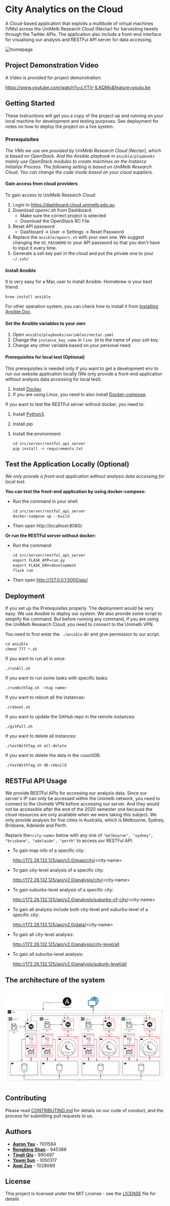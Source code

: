 # City Analytics on the Cloud

A Cloud-based application that exploits a multitude of virtual machines (VMs) across the UniMelb Research Cloud (Nectar) for harvesting tweets through the Twitter APIs. The application also include a front-end interface for visualising our analysis and RESTFul API server for data accessing.

![homepage](img/homepage.png)



##   Project Demonstration Video

A Video is provided for project demonstration:

https://www.youtube.com/watch?v=LYTV-1LKQMo&feature=youtu.be

## Getting Started

These instructions will get you a copy of the project up and running on your local machine for development and testing purposes. See deployment for notes on how to deploy the project on a live system.

### Prerequisites

*The VMs we use are provided by UniMelb Research Cloud (Nectar), which is based on OpenStack. And the Ansible playbook in `ansible/playbooks` mainly use OpenStack modules to create machines on the Instance Initialize Process. The following setting is based on UniMelb Research Cloud. You can change the code inside based on your cloud suppliers.*

#### Gain access from cloud providers

To gain access to UniMelb Research Cloud:

1. Login to https://dashboard.cloud.unimelb.edu.au. 
2. Download *openrc.sh* from Dashboard.
   * Make sure the correct project is selected
   * Download the OpenStack RC File
3. Reset API password
   * Dashboard -> User -> Settings -> Reset Password
4. Replace the `ansible/openrc.sh` with your own one. We suggest changing the `OS_PASSWORD` to your API password so that you don't have to input it every time.
5. Generate a ssh key pair in the cloud and put the private one to your `~/.ssh/`

#### Install Ansible

It is very easy for a Mac user to install Ansible. Homebrew is your best friend.

```
brew install ansible
```

For other operation system, you can check how to install it from [Installing Ansible Doc](https://docs.ansible.com/ansible/latest/installation_guide/intro_installation.html).

#### Set the Ansible variables to your own

1. Open `ansible/playbooks/variables/nectar.yaml` 
2. Change the `instance_key_name` in `line 30` to the name of your ssh key.
3. Change any other variable based on your personal need.

#### Prerequisites for local test (Optional)

This prerequisites is needed only if you want to get a development env to run our website application locally (We only provide a front-end application without analysis data accessing for local test). 

1. Install [Docker](https://docs.docker.com/get-docker/).
2. If you are using Linux, you need to also install [Docker-compose](https://docs.docker.com/compose/install/).

If you want to test the RESTFul server without docker, you need to:

1. Install [Python3](https://www.python.org/downloads/).

2. Install pip

3. Install the environment:

   ```shell
   cd src/server/restful_api_server
   pip install -r requirements.txt
   ```

## Test the Application Locally (Optional)

*We only provide a front-end application without analysis data accessing for local test.*

**You can test the front-end application by using docker-compose:**

* Run the command in your shell:

  ```shell
  cd src/server/restful_api_server
  docker-compose up --build
  ```

* Then open http://localhost:8080/.

**Or run the RESTFul server without docker:**

* Run the command:

  ```shell
  cd src/server/restful_api_server
  export FLASK_APP=run.py
  export FLASK_ENV=development
  flask run
  ```

* Then open http://127.0.0.1:5000/api/

## Deployment

If you set up the Prerequisites properly. The deployment would be very easy. We use Ansible to deploy our system. We also provide some script to simplify the command. But before running any command, if you are using the UniMelb Research Cloud, you need to connect to the Unimelb VPN.

You need to first enter the` ./ansible` dir and give permission to our script.

```
cd ansible
chmod 777 *.sh
```

If you want to run all in once:

```
./runAll.sh
```

If you want to run some tasks with specific tasks:

```
./runWithTag.sh  <tag name>
```

If you want to reboot all the instances:

```
./reboot.sh
```

If you want to update the GitHub repo in the remote instances:

```
./gitPull.sh
```

If you want to delete all instances:

```
./testWithTag.sh all-delete
```

If you want to delete the data in the couchDB:

```
./testWithTag.sh db-rebuild
```

## RESTFul API Usage

We provide RESTFul APIs for accessing our analysis data. Since our server's IP can only be accessed within the Unimelb network, you need to connect to the Unimelb VPN before accessing our server. And they would not be accessible after the end of the 2020 semester one because the cloud resources are only available when we were taking this subject. We only provide analysis for five cities in Australia, which is Melbourne, Sydney, Brisbane, Adelaide and Perth.

Replace the`<city-name>` below with any one of `"melbourne", "sydney", "brisbane", "adelaide", "perth"` to access our RESTFul API.

* To gain map info of a specific city:

  http://172.26.132.125/api/v2.0/map/city/<city-name\>

* To gain city-level analysis of a specific city:

  http://172.26.132.125/api/v2.0/analysis/city/<city-name\>

* To gain suburbs-level analysis of a specific city:

  http://172.26.132.125/api/v2.0/analysis/suburbs-of-city/<city-name\>

* To gain all analysis include both city-level and suburbs-level of a specific city:

  http://172.26.132.125/api/v2.0/data/<city-name\>

* To gain all city-level analysis:

  http://172.26.132.125/api/v2.0/analysis/city-level/all

* To gain all suburbs-level analysis:

  http://172.26.132.125/api/v2.0/analysis/suburb-level/all



## The architecture of the system

## ![architecture](img/architecture.png)

## Contributing

Please read [CONTRIBUTING.md](https://gist.github.com/PurpleBooth/b24679402957c63ec426) for details on our code of conduct, and the process for submitting pull requests to us.

## Authors

* [**Aaron Yau**](https://github.com/mgsweet) - 1101584  
* [**Rongbing Shan**](https://github.com/ShanRB) - 945388
* [**Tingli Qiu**](https://github.com/qiutingli) - 990497 
* [**Yawei Sun**](https://github.com/MarcoQQ) - 1050317  
* [**Aoqi Zuo**](https://github.com/aoqiz) - 1028089 

## License

This project is licensed under the MIT License - see the [LICENSE](LICENSE) file for details
